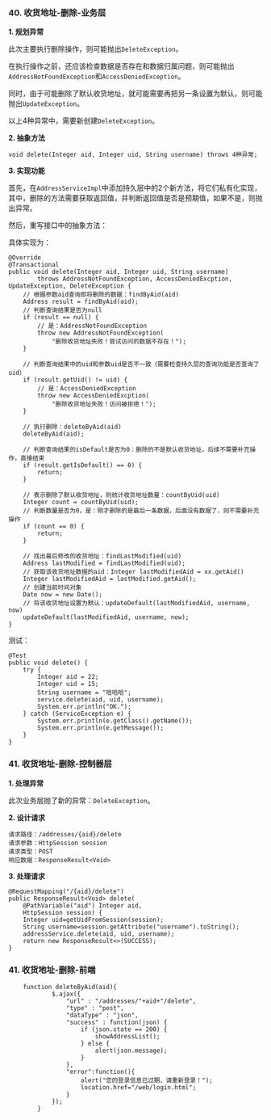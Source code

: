 ### 40. 收货地址-删除-业务层

**1. 规划异常**

此次主要执行删除操作，则可能抛出`DeleteException`。

在执行操作之前，还应该检查数据是否存在和数据归属问题，则可能抛出`AddressNotFoundException`和`AccessDeniedException`。

同时，由于可能删除了默认收货地址，就可能需要再把另一条设置为默认，则可能抛出`UpdateException`。

以上4种异常中，需要新创建`DeleteException`。

**2. 抽象方法**

	void delete(Integer aid, Integer uid, String username) throws 4种异常;

**3. 实现功能**

首先，在`AddressServiceImpl`中添加持久层中的2个新方法，将它们私有化实现，其中，删除的方法需要获取返回值，并判断返回值是否是预期值，如果不是，则抛出异常。

然后，重写接口中的抽象方法：

具体实现为：

	@Override
	@Transactional
	public void delete(Integer aid, Integer uid, String username)
			throws AddressNotFoundException, AccessDeniedExcption, UpdateException, DeleteException {
		// 根据参数aid查询即将删除的数据：findByAid(aid)
		Address result = findByAid(aid);
		// 判断查询结果是否为null
		if (result == null) {
			// 是：AddressNotFoundException
			throw new AddressNotFoundException(
				"删除收货地址失败！尝试访问的数据不存在！");
		}
		
		// 判断查询结果中的uid和参数uid是否不一致（需要检查持久层的查询功能是否查询了uid）
		if (result.getUid() != uid) {
			// 是：AccessDeniedException
			throw new AccessDeniedExcption(
				"删除收货地址失败！访问被拒绝！");
		}

		// 执行删除：deleteByAid(aid)
		deleteByAid(aid);

		// 判断查询结果的isDefault是否为0：删除的不是默认收货地址，后续不需要补充操作，直接结束
		if (result.getIsDefault() == 0) {
			return;
		}
		
		// 表示删除了默认收货地址，则统计收货地址数量：countByUid(uid)
		Integer count = countByUid(uid);
		// 判断数量是否为0，是：刚才删除的是最后一条数据，后面没有数据了，则不需要补充操作
		if (count == 0) {
			return;
		}
		
		// 找出最后修改的收货地址：findLastModified(uid)
		Address lastModified = findLastModified(uid);
		// 获取该收货地址数据的aid：Integer lastModifiedAid = xx.getAid()
		Integer lastModifiedAid = lastModified.getAid();
		// 创建当前时间对象
		Date now = new Date();
		// 将该收货地址设置为默认：updateDefault(lastModifiedAid, username, now)
		updateDefault(lastModifiedAid, username, now);
	}

测试：

	@Test
	public void delete() {
		try {
			Integer aid = 22;
			Integer uid = 15;
			String username = "哈哈哈";
			service.delete(aid, uid, username);
			System.err.println("OK.");
		} catch (ServiceException e) {
			System.err.println(e.getClass().getName());
			System.err.println(e.getMessage());
		}
	}

### 41. 收货地址-删除-控制器层

**1. 处理异常**

此次业务层抛了新的异常：`DeleteException`。

**2. 设计请求**

	请求路径：/addresses/{aid}/delete
	请求参数：HttpSession session
	请求类型：POST
	响应数据：ResponseResult<Void>

**3. 处理请求**

	@RequestMapping("/{aid}/delete")
	public ResponseResult<Void> delete(
		@PathVariable("aid") Integer aid,
		HttpSession session) {
		Integer uid=getUidFromSession(session);
		String username=session.getAttribute("username").toString();
		addressService.delete(aid, uid, username);
		return new ResponseResult<>(SUCCESS);
	}

### 41. 收货地址-删除-前端
		function deleteByAid(aid){
				$.ajax({
					"url" : "/addresses/"+aid+"/delete",
					"type" : "post",
					"dataType" : "json",
					"success" : function(json) {
						if (json.state == 200) {
							showAddressList();
						} else {
							alert(json.message);
						}
					},
					"error":function(){
						alert("您的登录信息已过期，请重新登录！");
						location.href="/web/login.html";
					}
				});
			}


